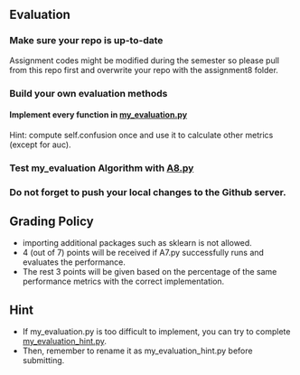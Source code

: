 ## Evaluation

### Make sure your repo is up-to-date

Assignment codes might be modified during the semester so please pull from this repo first and overwrite your repo with the assignment8 folder. 

### Build your own evaluation methods

#### Implement every function in [my_evaluation.py](https://github.com/hil-se/fds/blob/master/assignments/assignment8/my_evaluation.py)
Hint: compute self.confusion once and use it to calculate other metrics (except for auc).

### Test my_evaluation Algorithm with [A8.py](https://github.com/hil-se/fds/blob/master/assignments/assignment8/A8.py)

### Do not forget to push your local changes to the Github server.

 
 ## Grading Policy
 - importing additional packages such as sklearn is not allowed.
 - 4 (out of 7) points will be received if A7.py successfully runs and evaluates the performance.
 - The rest 3 points will be given based on the percentage of the same performance metrics with the correct implementation.

## Hint
 - If my_evaluation.py is too difficult to implement, you can try to complete [my_evaluation_hint.py](https://github.com/hil-se/fds/blob/master/assignments/assignment8/my_evaluation_hint.py).
 - Then, remember to rename it as my_evaluation_hint.py before submitting. 
